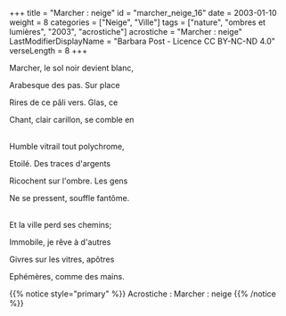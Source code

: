 +++
title = "Marcher : neige"
id = "marcher_neige_16"
date = 2003-01-10
weight = 8
categories = ["Neige", "Ville"]
tags = ["nature", "ombres et lumières", "2003", "acrostiche"]
acrostiche = "Marcher : neige"
LastModifierDisplayName = "Barbara Post - Licence CC BY-NC-ND 4.0"
verseLength = 8
+++

Marcher, le sol noir devient blanc,

Arabesque des pas. Sur place

Rires de ce pâli vers. Glas, ce

Chant, clair carillon, se comble en

 \
Humble vitrail tout polychrome,

Etoilé. Des traces d'argents

Ricochent sur l'ombre. Les gens

Ne se pressent, souffle fantôme.

 \
Et la ville perd ses chemins;

Immobile, je rêve à d'autres

Givres sur les vitres, apôtres

Ephémères, comme des mains.

{{% notice style="primary" %}}
Acrostiche : Marcher : neige
{{% /notice %}}
